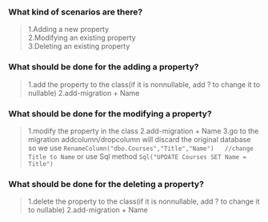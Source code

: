 ### What kind of scenarios are there?
>1.Adding a new property  
>2.Modifying an existing property  
>3.Deleting an existing property  

### What should be done for the adding a property?
>1.add the property to the class(if it is nonnullable, add ? to change it to nullable) 
>2.add-migration + Name

### What should be done for the modifying a property?
>1.modify the property in the class
>2.add-migration + Name
>3.go to the migration addcolumn/dropcolumn will discard the original database so we use 
`RenameColumn("dbo.Courses","Title","Name")   //change Title to Name`
>or use Sql method
`Sql("UPDATE Courses SET Name = Title")`

### What should be done for the deleting a property?
>1.delete the property to the class(if it is nonnullable, add ? to change it to nullable) 
>2.add-migration + Name
